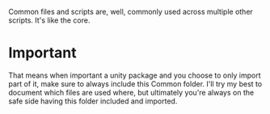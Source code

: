 
Common files and scripts are, well, commonly used across multiple other scripts. It's like the core.

# Important

That means when important a unity package and you choose to only import part of it, make sure to always include this Common folder. I'll try my best to document which files are used where, but ultimately you're always on the safe side having this folder included and imported.
